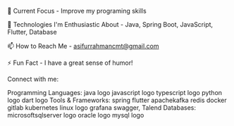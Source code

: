🌱 Current Focus - Improve my programing skills

💬 Technologies I'm Enthusiastic About - Java, Spring Boot, JavaScript, Flutter, Database

📫 How to Reach Me - asifurrahmancmt@gmail.com

⚡ Fun Fact - I have a great sense of humor!

Connect with me:

Programming Languages:
java logo  javascript logo  typescript logo  python logo  dart logo
Tools & Frameworks:
spring   flutter   apachekafka  redis  docker gitlab  kubernetes  linux logo  grafana swagger, Talend
Databases:
microsoftsqlserver logo  oracle logo  mysql logo  
